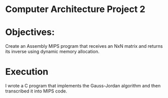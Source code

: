 # Computer Architecture Project 2

# Objectives: 

Create an Assembly MIPS program that receives an NxN matrix and returns its inverse using dynamic memory allocation.

# Execution

I wrote a C program that implements the Gauss-Jordan algorithm and then transcribed it into MIPS code.